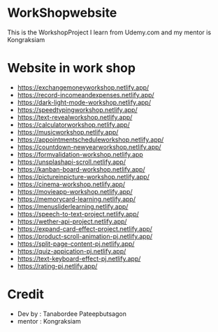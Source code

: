 # WorkShopwebsite
This is the WorkshopProject I learn from Udemy.com and my mentor is Kongraksiam

# Website in work shop
- https://exchangemoneyworkshop.netlify.app/
- https://record-incomeandexpenses.netlify.app/
- https://dark-light-mode-workshop.netlify.app/
- https://speedtypingworkshop.netlify.app/
- https://text-revealworkshop.netlify.app/
- https://calculatorworkshop.netlify.app/
- https://musicworkshop.netlify.app/
- https://appointmentscheduleworkshop.netlify.app/
- https://countdown-newyearworkshop.netlify.app/
- https://formvalidation-workshop.netlify.app
- https://unsplashapi-scroll.netlify.app/
- https://kanban-board-workshop.netlify.app/
- https://pictureinpicture-workshop.netlify.app/
- https://cinema-workshop.netlify.app/
- https://movieapp-workshop.netlify.app/
- https://memorycard-learning.netlify.app/
- https://menusliderlearning.netlify.app/
- https://speech-to-text-project.netlify.app/
- https://wether-api-project.netlify.app/
- https://expand-card-effect-project.netlify.app/
- https://product-scroll-animation-pj.netlify.app/
- https://split-page-content-pj.netlify.app/
- https://quiz-appication-pj.netlify.app/
- https://text-keyboard-effect-pj.netlify.app/
- https://rating-pj.netlify.app/
# Credit
- Dev by : Tanabordee Pateepbutsagon
- mentor : Kongraksiam
